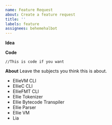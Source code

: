 ```yaml
---
name: Feature Request
about: Create a feature request
title: ''
labels: feature
assignees: behemehalbot
---
```


**Idea**

**Code**
```
//This is code if you want
```

**About**
Leave the subjects you think this is about.

- EllieVM CLI               
- EllieC CLI                
- EllieFMT CLI              
- Ellie Tokenizer           
- Ellie Bytecode Transpiler 
- Ellie Parser              
- Ellie VM                  
- Lia                       
